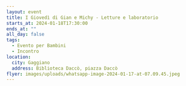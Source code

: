 ```yaml
---
layout: event
title: I Giovedì di Gian e Michy - Letture e laboratorio
starts_at: 2024-01-18T17:30:00
ends_at: ""
all_day: false
tags:
  - Evento per Bambini
  - Incontro
location:
  city: Gaggiano
  address: Biblioteca Daccò, piazza Daccò
flyer: images/uploads/whatsapp-image-2024-01-17-at-07.09.45.jpeg
---
```

